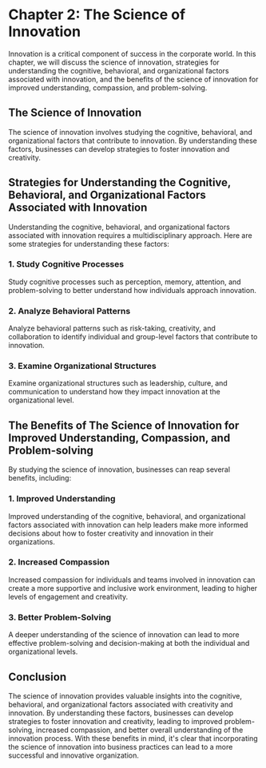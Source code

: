 Chapter 2: The Science of Innovation
====================================

Innovation is a critical component of success in the corporate world. In this chapter, we will discuss the science of innovation, strategies for understanding the cognitive, behavioral, and organizational factors associated with innovation, and the benefits of the science of innovation for improved understanding, compassion, and problem-solving.

The Science of Innovation
-------------------------

The science of innovation involves studying the cognitive, behavioral, and organizational factors that contribute to innovation. By understanding these factors, businesses can develop strategies to foster innovation and creativity.

Strategies for Understanding the Cognitive, Behavioral, and Organizational Factors Associated with Innovation
-------------------------------------------------------------------------------------------------------------

Understanding the cognitive, behavioral, and organizational factors associated with innovation requires a multidisciplinary approach. Here are some strategies for understanding these factors:

### 1. Study Cognitive Processes

Study cognitive processes such as perception, memory, attention, and problem-solving to better understand how individuals approach innovation.

### 2. Analyze Behavioral Patterns

Analyze behavioral patterns such as risk-taking, creativity, and collaboration to identify individual and group-level factors that contribute to innovation.

### 3. Examine Organizational Structures

Examine organizational structures such as leadership, culture, and communication to understand how they impact innovation at the organizational level.

The Benefits of The Science of Innovation for Improved Understanding, Compassion, and Problem-solving
-----------------------------------------------------------------------------------------------------

By studying the science of innovation, businesses can reap several benefits, including:

### 1. Improved Understanding

Improved understanding of the cognitive, behavioral, and organizational factors associated with innovation can help leaders make more informed decisions about how to foster creativity and innovation in their organizations.

### 2. Increased Compassion

Increased compassion for individuals and teams involved in innovation can create a more supportive and inclusive work environment, leading to higher levels of engagement and creativity.

### 3. Better Problem-Solving

A deeper understanding of the science of innovation can lead to more effective problem-solving and decision-making at both the individual and organizational levels.

Conclusion
----------

The science of innovation provides valuable insights into the cognitive, behavioral, and organizational factors associated with creativity and innovation. By understanding these factors, businesses can develop strategies to foster innovation and creativity, leading to improved problem-solving, increased compassion, and better overall understanding of the innovation process. With these benefits in mind, it's clear that incorporating the science of innovation into business practices can lead to a more successful and innovative organization.
